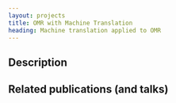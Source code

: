 ```yaml
---
layout: projects
title: OMR with Machine Translation
heading: Machine translation applied to OMR
---
```

## Description

## Related publications (and talks)
